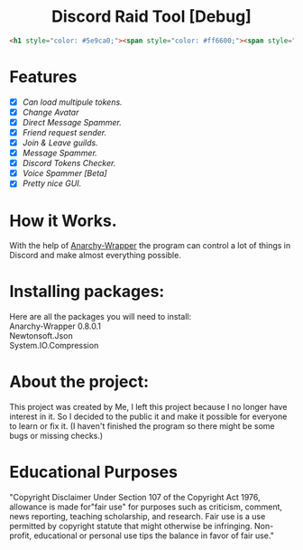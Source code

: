 
<h1 align="center">Discord Raid Tool [Debug]</h1>

```html
<h1 style="color: #5e9ca0;"><span style="color: #ff6600;"><span style="color: #ccffff;">[</span><span style="color: #ff0000;">Outdated</span><span style="color: #ccffff;">]</span> the library used in this project is no longer working, with the update of the library I will re-write this program.</span></h1>
```

# Features

- [x] *Can load multipule tokens.*
- [x] *Change Avatar*
- [x] *Direct Message Spammer.*
- [x] *Friend request sender.*
- [x] *Join & Leave guilds.*
- [x] *Message Spammer.*
- [x] *Discord Tokens Checker.*
- [x] *Voice Spammer [Beta]*
- [x] *Pretty nice GUI.*
               
# How it Works.
With the help of [Anarchy-Wrapper](https://www.nuget.org/packages/Anarchy-wrapper/) the program can control a lot of things in Discord and make almost everything possible.

# Installing packages:
Here are all the packages you will need to install:
<br>
Anarchy-Wrapper 0.8.0.1
<br>
Newtonsoft.Json
<br>
System.IO.Compression

# About the project:
This project was created by Me, I left this project because I no longer have interest in it.
So I decided to the public it and make it possible for everyone to learn or fix it.
(I haven't finished the program so there might be some bugs or missing checks.)

# Educational Purposes
"Copyright Disclaimer Under Section 107 of the Copyright Act 1976, allowance is made for"fair use" for purposes such as criticism, comment, news reporting, teaching scholarship, and research. Fair use is a use permitted by copyright statute that might otherwise be infringing. Non-profit, educational or personal use tips the balance in favor of fair use."
